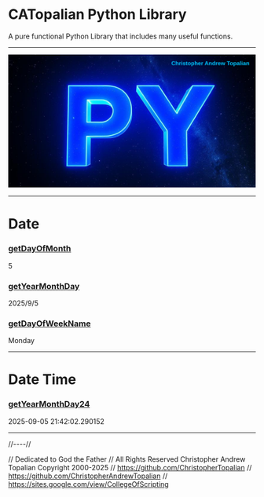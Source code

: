 # CATopalian Python Library
A pure functional Python Library that includes many useful functions.

---

![py001](src/media/textures/bg/py001.png)

---

# Date

### [**getDayOfMonth**](src/py/date/getDayOfMonth.py)  
5

### [**getYearMonthDay**](src/py/date/getYearMonthDay.py)  
2025/9/5

### [**getDayOfWeekName**](src/py/date/getDayOfWeekName.py)  
Monday

---

# Date Time

### [**getYearMonthDay24**](src/py/date_time/getYearMonthDay24.py)  
2025-09-05 21:42:02.290152

---

//----//

// Dedicated to God the Father
// All Rights Reserved Christopher Andrew Topalian Copyright 2000-2025
// https://github.com/ChristopherTopalian
// https://github.com/ChristopherAndrewTopalian
// https://sites.google.com/view/CollegeOfScripting

